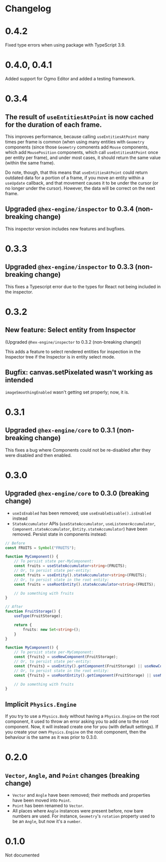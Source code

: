 # Changelog

# 0.4.2

Fixed type errors when using package with TypeScript 3.9.

# 0.4.0, 0.4.1

Added support for Ogmo Editor and added a testing framework.

# 0.3.4

## The result of `useEntitiesAtPoint` is now cached for the duration of each frame.

This improves performance, because calling `useEntitiesAtPoint` many times per frame is common (when using many entities with `Geometry` components (since those `Geometry` comonents add `Mouse` components, which add `MousePosition` components, which call `useEntitiesAtPoint` once per entity per frame), and under most cases, it should return the same value (within the same frame).

Do note, though, that this means that `useEntitiesAtPoint` could return outdated data for a portion of a frame, if you move an entity within a `useUpdate` callback, and that movement causes it to be under the cursor (or no longer under the cursor). However, the data will be correct on the next frame.

## Upgraded `@hex-engine/inspector` to 0.3.4 (non-breaking change)

This inspector version includes new features and bugfixes.

# 0.3.3

## Upgraded `@hex-engine/inspector` to 0.3.3 (non-breaking change)

This fixes a Typescript error due to the types for React not being included in the inspector.

# 0.3.2

## New feature: Select entity from Inspector

(Upgraded `@hex-engine/inspector` to 0.3.2 (non-breaking change))

This adds a feature to select rendered entities for inspection in the Inspector tree if the Inspector is in entity select mode.

## Bugfix: canvas.setPixelated wasn't working as intended

`imageSmoothingEnabled` wasn't getting set properly; now, it is.

# 0.3.1

## Upgraded `@hex-engine/core` to 0.3.1 (non-breaking change)

This fixes a bug where Components could not be re-disabled after they were disabled and then enabled.

# 0.3.0

## Upgraded `@hex-engine/core` to 0.3.0 (breaking change)

- `useIsEnabled` has been removed; use `useEnableDisable().isEnabled` instead
- `StateAccumulator` APIs (`useStateAccumulator`, `useListenerAccumulator`, `Component.stateAccumulator`, `Entity.stateAccumulator`) have been removed. Persist state in components instead:

```ts
// Before
const FRUITS = Symbol("FRUITS");

function MyComponent() {
	// To persist state per-MyComponent:
	const fruits = useStateAccumulator<string>(FRUITS);
	// Or, to persist state per-entity:
	const fruits = useEntity().stateAccumulator<string>(FRUITS);
	// Or, to persist state in the root entity:
	const fruits = useRootEntity().stateAccumulator<string>(FRUITS);

	// Do something with fruits
}

// After
function FruitStorage() {
	useType(FruitStorage);

	return {
		fruits: new Set<string>();
	}
}

function MyComponent() {
	// To persist state per-MyComponent:
	const {fruits} = useNewComponent(FruitStorage);
	// Or, to persist state per-entity:
	const {fruits} = useEntity().getComponent(FruitStorage) || useNewComponent(FruitStorage);
	// Or, to persist state in the root entity:
	const {fruits} = useRootEntity().getComponent(FruitStorage) || useNewRootComponent(FruitStorage);

	// Do something with fruits
}
```

## Implicit `Physics.Engine`

If you try to use a `Physics.Body` without having a `Physics.Engine` on the root component, it used to throw an error asking you to add one to the root component. Now, it will instead create one for you (with default settings). If you create your own `Physics.Engine` on the root component, then the behaviour is the same as it was prior to 0.3.0.

# 0.2.0

## `Vector`, `Angle`, and `Point` changes (breaking change)

- `Vector` and `Angle` have been removed; their methods and properties have been moved into `Point`.
- `Point` has been renamed to `Vector`.
- All places where `Angle` instances were present before, now bare numbers are used. For instance, `Geometry`'s `rotation` property used to be an `Angle`, but now it's a `number`.

# 0.1.0

Not documented

